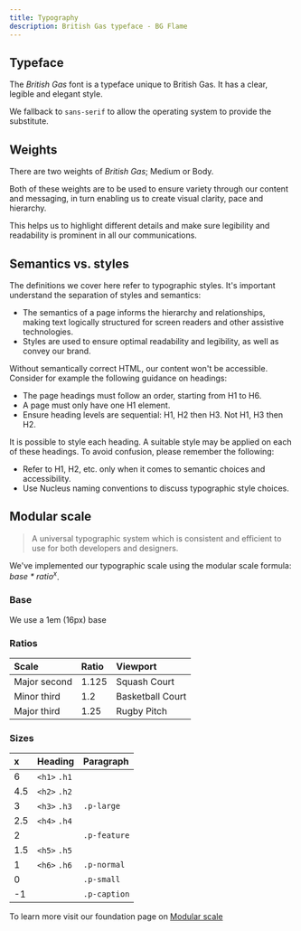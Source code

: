 ```yaml
---
title: Typography
description: British Gas typeface - BG Flame
---
```


## Typeface

The _British Gas_ font is a typeface unique to British Gas. It has a clear, legible and elegant style.

We fallback to `sans-serif` to allow the operating system to provide the substitute.


## Weights

There are two weights of _British Gas_; Medium or Body.

Both of these weights are to be used to ensure variety through our content and messaging, in turn enabling us to create visual clarity, pace and hierarchy.

This helps us to highlight different details and make sure legibility and readability is prominent in all our communications.

## Semantics vs. styles

The definitions we cover here refer to typographic styles. It's important understand the separation of styles and semantics:

* The semantics of a page informs the hierarchy and relationships, making text logically structured for screen readers and other assistive technologies.
* Styles are used to ensure optimal readability and legibility, as well as convey our brand.

Without semantically correct HTML, our content won't be accessible. Consider for example the following guidance on headings:

* The page headings must follow an order, starting from H1 to H6.
* A page must only have one H1 element.
* Ensure heading levels are sequential: H1, H2 then H3. Not H1, H3 then H2.

It is possible to style each heading. A suitable style may be applied on each of these headings. To avoid confusion, please remember the following:

* Refer to H1, H2, etc. only when it comes to semantic choices and accessibility.
* Use Nucleus naming conventions to discuss typographic style choices.

## Modular scale

> A universal typographic system which is consistent and efficient to use for both developers and designers.

We've implemented our typographic scale using the modular scale formula: _base * ratio<sup>x</sup>_.


### Base

We use a 1em (16px) base

### Ratios

| Scale | Ratio | Viewport |
| :--- | :--- | :--- |
| Major second | 1.125 | Squash Court |
| Minor third | 1.2 | Basketball Court |
| Major third | 1.25 | Rugby Pitch |

### Sizes

| x | Heading | Paragraph |
| :--- | :--- | :--- |
| 6 | `<h1>` `.h1` |  |
| 4.5 | `<h2>` `.h2` |  |
| 3 | `<h3>` `.h3` | `.p-large` |
| 2.5 | `<h4>` `.h4` |  |
| 2 |  | `.p-feature` |
| 1.5 | `<h5>` `.h5` |  |
| 1 | `<h6>` `.h6` | `.p-normal` |
| 0 |  | `.p-small` |
| -1 |  | `.p-caption` |

To learn more visit our foundation page on [Modular scale](foundations/modular-scale)

